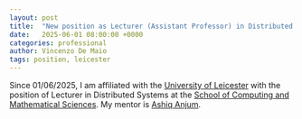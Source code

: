 ```yaml
---
layout: post
title:  "New position as Lecturer (Assistant Professor) in Distributed Systems"
date:   2025-06-01 08:00:00 +0000
categories: professional
author: Vincenzo De Maio
tags: position, leicester
---
```

Since 01/06/2025, I am affiliated with the [University of Leicester](https://le.ac.uk) with the position of Lecturer in Distributed Systems at the [School of Computing and Mathematical Sciences](https://le.ac.uk/computing-and-mathematical-sciences). My mentor is [Ashiq Anjum](https://le.ac.uk/people/ashiq-anjum).

